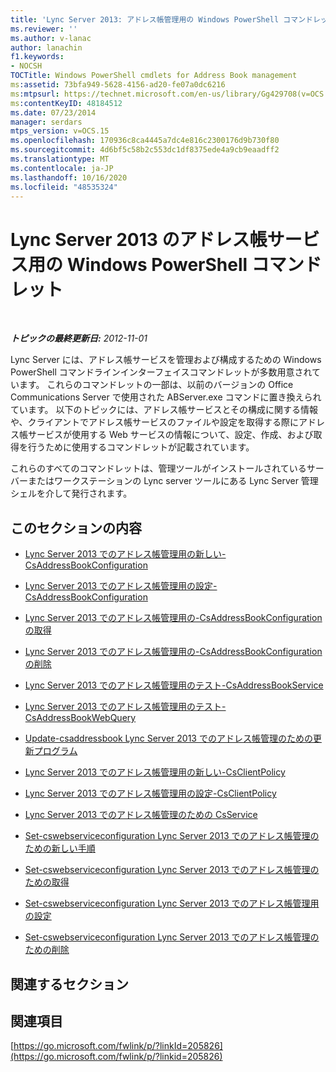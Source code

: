 ```yaml
---
title: 'Lync Server 2013: アドレス帳管理用の Windows PowerShell コマンドレット'
ms.reviewer: ''
ms.author: v-lanac
author: lanachin
f1.keywords:
- NOCSH
TOCTitle: Windows PowerShell cmdlets for Address Book management
ms:assetid: 73bfa949-5628-4156-ad20-fe07a0dc6216
ms:mtpsurl: https://technet.microsoft.com/en-us/library/Gg429708(v=OCS.15)
ms:contentKeyID: 48184512
ms.date: 07/23/2014
manager: serdars
mtps_version: v=OCS.15
ms.openlocfilehash: 170936c8ca4445a7dc4e816c2300176d9b730f80
ms.sourcegitcommit: 4d6bf5c58b2c553dc1df8375ede4a9cb9eaadff2
ms.translationtype: MT
ms.contentlocale: ja-JP
ms.lasthandoff: 10/16/2020
ms.locfileid: "48535324"
---
```

# <a name="windows-powershell-cmdlets-for-address-book-services-in-lync-server-2013"></a>Lync Server 2013 のアドレス帳サービス用の Windows PowerShell コマンドレット

<div data-xmlns="http://www.w3.org/1999/xhtml">

<div class="topic" data-xmlns="http://www.w3.org/1999/xhtml" data-msxsl="urn:schemas-microsoft-com:xslt" data-cs="https://msdn.microsoft.com/">

<div data-asp="https://msdn2.microsoft.com/asp">



</div>

<div id="mainSection">

<div id="mainBody">

<span> </span>

_**トピックの最終更新日:** 2012-11-01_

Lync Server には、アドレス帳サービスを管理および構成するための Windows PowerShell コマンドラインインターフェイスコマンドレットが多数用意されています。 これらのコマンドレットの一部は、以前のバージョンの Office Communications Server で使用された ABServer.exe コマンドに置き換えられています。 以下のトピックには、アドレス帳サービスとその構成に関する情報や、クライアントでアドレス帳サービスのファイルや設定を取得する際にアドレス帳サービスが使用する Web サービスの情報について、設定、作成、および取得を行うために使用するコマンドレットが記載されています。

これらのすべてのコマンドレットは、管理ツールがインストールされているサーバーまたはワークステーションの Lync server ツールにある Lync Server 管理シェルを介して発行されます。

<div>

## <a name="in-this-section"></a>このセクションの内容

  - [Lync Server 2013 でのアドレス帳管理用の新しい-CsAddressBookConfiguration](lync-server-2013-New-CsAddressBookConfiguration-for-address-book-management.md)

  - [Lync Server 2013 でのアドレス帳管理用の設定-CsAddressBookConfiguration](lync-server-2013-set-csaddressbookconfiguration-for-address-book-management.md)

  - [Lync Server 2013 でのアドレス帳管理用の-CsAddressBookConfiguration の取得](lync-server-2013-get-csaddressbookconfiguration-for-address-book-management.md)

  - [Lync Server 2013 でのアドレス帳管理用の-CsAddressBookConfiguration の削除](lync-server-2013-remove-csaddressbookconfiguration-for-address-book-management.md)

  - [Lync Server 2013 でのアドレス帳管理用のテスト-CsAddressBookService](lync-server-2013-test-csaddressbookservice-for-address-book-management.md)

  - [Lync Server 2013 でのアドレス帳管理用のテスト-CsAddressBookWebQuery](lync-server-2013-test-csaddressbookwebquery-for-address-book-management.md)

  - [Update-csaddressbook Lync Server 2013 でのアドレス帳管理のための更新プログラム](lync-server-2013-update-csaddressbook-for-address-book-management.md)

  - [Lync Server 2013 でのアドレス帳管理用の新しい-CsClientPolicy](lync-server-2013-new-csclientpolicy-for-address-book-management.md)

  - [Lync Server 2013 でのアドレス帳管理用の設定-CsClientPolicy](lync-server-2013-set-csclientpolicy-for-address-book-management.md)

  - [Lync Server 2013 でのアドレス帳管理のための CsService](lync-server-2013-get-csservice-for-address-book-management.md)

  - [Set-cswebserviceconfiguration Lync Server 2013 でのアドレス帳管理のための新しい手順](lync-server-2013-New-CsWebServiceConfiguration-for-address-book-management.md)

  - [Set-cswebserviceconfiguration Lync Server 2013 でのアドレス帳管理のための取得](lync-server-2013-get-cswebserviceconfiguration-for-address-book-management.md)

  - [Set-cswebserviceconfiguration Lync Server 2013 でのアドレス帳管理用の設定](lync-server-2013-set-cswebserviceconfiguration-for-address-book-management.md)

  - [Set-cswebserviceconfiguration Lync Server 2013 でのアドレス帳管理のための削除](lync-server-2013-remove-cswebserviceconfiguration-for-address-book-management.md)

</div>

<div>

## <a name="related-sections"></a>関連するセクション

</div>

<div>

## <a name="see-also"></a>関連項目


[https://go.microsoft.com/fwlink/p/?linkId=205826](https://go.microsoft.com/fwlink/p/?linkid=205826)  
  

</div>

</div>

<span> </span>

</div>

</div>

</div>

